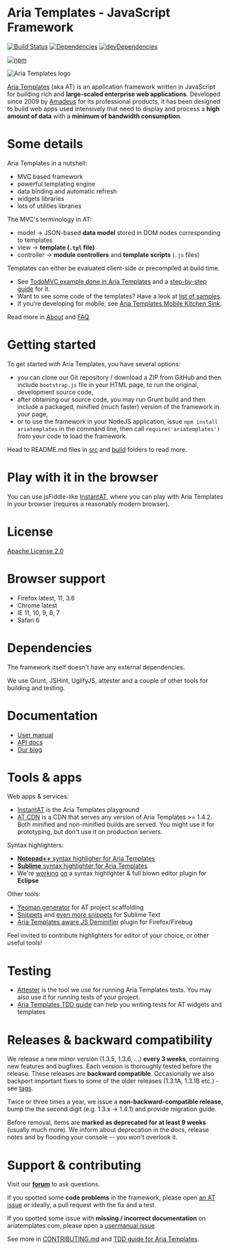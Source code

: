 # Aria Templates - JavaScript Framework

[![Build Status](https://secure.travis-ci.org/ariatemplates/ariatemplates.png?branch=master)](http://travis-ci.org/ariatemplates/ariatemplates)
[![Dependencies](https://david-dm.org/ariatemplates/ariatemplates.svg?style=flat)](https://david-dm.org/ariatemplates/ariatemplates)
[![devDependencies](https://david-dm.org/ariatemplates/ariatemplates/dev-status.svg?style=flat)](https://david-dm.org/ariatemplates/ariatemplates#info=devDependencies)

[![npm](https://nodei.co/npm/ariatemplates.png?compact=true)](https://www.npmjs.com/package/ariatemplates)

![Aria Templates logo](http://ariatemplates.com/images/logo-forum.png)

[Aria Templates](http://ariatemplates.com/) (aka AT) is an application framework written in JavaScript for building rich and **large-scaled enterprise web applications**. Developed since 2009 by [Amadeus](http://www.amadeus.com) for its professional products, it has been designed to build web apps used intensively that need to display and process a **high amount of data** with a **minimum of bandwidth consumption**.

Some details
==============

Aria Templates in a nutshell:

 - MVC based framework
 - powerful templating engine
 - data binding and automatic refresh
 - widgets libraries
 - lots of utilities libraries

The MVC's terminology in AT:

 - model -> JSON-based **data model** stored in DOM nodes corresponding to templates
 - view -> **template (`.tpl` file)**
 - controller -> **module controllers** and **template scripts** (`.js` files)

Templates can either be evaluated client-side or precompiled at build time.

- See [TodoMVC example done in Aria Templates](http://todomvc.com/labs/architecture-examples/ariatemplates/) and a [step-by-step guide](http://ariatemplates.com/guides/todo/) for it.
- Want to see some code of the templates? Have a look at [list of samples](http://ariatemplates.com/samples).
- If you're developing for mobile, see [Aria Templates Mobile Kitchen Sink](http://ariatemplates.com/mobile/kitchensink/).

Read more in [About](http://ariatemplates.com/about/) and [FAQ](http://ariatemplates.com/faq/).

Getting started
===============

To get started with Aria Templates, you have several options:

- you can clone our Git repository / download a ZIP from GitHub and then include `bootstrap.js` file in your HTML page, to run the original, development source code,
- after obtaining our source code, you may run Grunt build and then include a packaged, minified (much faster) version of the framework in your page,
- or to use the framework in your NodeJS application, issue `npm install ariatemplates` in the command line, then call `require('ariatemplates')` from your code to load the framework.

Head to README.md files in [src](src) and [build](build) folders to read more.

Play with it in the browser
===========================

You can use jsFiddle-like [InstantAT](http://instant.ariatemplates.com/), where you can play with Aria Templates in your browser (requires a reasonably modern browser).

License
=======

[Apache License 2.0](https://github.com/ariatemplates/ariatemplates/blob/master/LICENSE)

Browser support
==============

 - Firefox latest, 11, 3.6
 - Chrome latest
 - IE 11, 10, 9, 8, 7
 - Safari 6

Dependencies
============

The framework itself doesn't have any external dependencies.

We use Grunt, JSHint, UglifyJS, attester and a couple of other tools for building and testing.

Documentation
=============

 - [User manual](http://ariatemplates.com/usermanual)
 - [API docs](http://ariatemplates.com/aria/guide/apps/apidocs/)
 - [Our blog](http://ariatemplates.com/blog/)

Tools & apps
============

Web apps & services:

- [InstantAT](http://instant.ariatemplates.com/) is the Aria Templates playground
- [AT CDN](http://cdn.ariatemplates.com/) is a CDN that serves any version of Aria Templates >= 1.4.2. Both minified and non-minified builds are served. You might use it for prototyping, but don't use it on production servers.

Syntax highlighters:

- [**Notepad++** syntax highligher for Aria Templates](https://github.com/ariatemplates/editors-tools)
- [**Sublime** syntax highlighter for Aria Templates](https://github.com/juliandescottes/sublime-ariatemplates-highlighter)
- We're [working](https://github.com/ariatemplates/editor-backend) [on](https://github.com/ariatemplates/editor-frontend-eclipse) a syntax highlighter & full blown editor plugin for **Eclipse**

Other tools:

- [Yeoman generator](https://github.com/ariatemplates/generator-ariatemplates) for AT project scaffolding
- [Snippets](https://github.com/ariatemplates/sublime-ariatemplates-snippets)
and [even more snippets](https://github.com/dpreussner/advanced-at-snippets-pack) for Sublime Text
- [Aria Templates aware JS Deminifier](https://github.com/jakub-g/atjsd) plugin for Firefox/Firebug

Feel invited to contribute highlighters for editor of your choice, or other useful tools!

Testing
======

- [Attester](https://github.com/attester/attester) is the tool we use for running Aria Templates tests. You may also use it for running tests of your project.
- [Aria Templates TDD guide](http://ariatemplates.github.io/Test-Driven-Development/) can help you writing tests for AT widgets and templates

Releases & backward compatibility
========

We release a new minor version (1.3.5, 1.3.6, ...) **every 3 weeks**, containing new features and bugfixes. Each version is thoroughly tested before the release. These releases are **backward compatible**. Occasionally we also backport important fixes to some of the older releases (1.3.1A, 1.3.1B etc.) - see [tags](https://github.com/ariatemplates/ariatemplates/tags).

Twice or three times a year, we issue a **non-backward-compatible release**, bump the the second digit (e.g. 1.3.x -> 1.4.1) and provide migration guide.

Before removal, items are **marked as deprecated for at least 9 weeks** (usually much more). We inform about deprecation in the docs, release notes and by flooding your console -- you won't overlook it.


Support & contributing
======================

Visit our **[forum](http://ariatemplates.com/forum/)** to ask questions.

If you spotted some **code problems** in the framework, please open [an AT issue](https://github.com/ariatemplates/ariatemplates/issues?state=open) or ideally, a pull request with the fix and a test.

If you spotted some issue with **missing / incorrect documentation** on ariatemplates.com, please open a [usermanual issue](https://github.com/ariatemplates/usermanual/issues?state=open).

See more in [CONTRIBUTING.md](CONTRIBUTING.md) and [TDD guide for Aria Templates](http://ariatemplates.github.io/Test-Driven-Development/).
